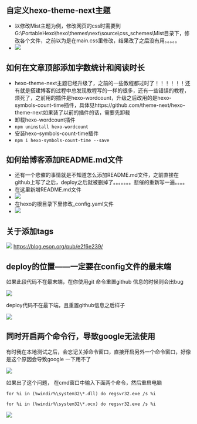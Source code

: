 ## 自定义hexo-theme-next主题
- 以修改Mist主题为例，修改网页的css时需要到G:\PortableHexo\hexo\themes\next\source\css\_schemes\Mist目录下，修改各个文件，之前以为是在main.css里修改，结果改了之后没有用。。。。。
- ![](http://ww1.sinaimg.cn/large/d2d96adbly1g56ltx9q7ej20740amaa3.jpg)
  
## 如何在文章顶部添加字数统计和阅读时长
- hexo-theme-next主题已经升级了，之前的一些教程都过时了！！！！！！还有就是搭建博客的过程中总发现教程写的一样的很多，还有一些错误的教程，烦死了，之前用的插件是hexo-wordcount，升级之后改用的是hexo-symbols-count-time插件，具体见https://github.com/theme-next/hexo-theme-next如果装了以前的插件的话，需要先卸载
- 卸载hexo-wordcount插件
- 
   `npm uninstall hexo-wordcount `
- 安装hexo-symbols-count-time插件
- 
  `npm i hexo-symbols-count-time --save`

## 如何给博客添加README.md文件
- 还有一个悲催的事情就是不知道怎么添加README.md文件，之前直接在github上写了之后，deploy之后就被删掉了。。。。。。。悲催的重新写一遍。。。。
- 在这里新增README.md文件
- ![](http://ww1.sinaimg.cn/large/d2d96adbly1g56m62m1krj206e06y749.jpg)
- 在hexo的根目录下里修改_config.yaml文件
- ![](http://ww1.sinaimg.cn/large/d2d96adbly1g56m880cvsj20bg05omx6.jpg)

## 关于添加tags
![](http://ww1.sinaimg.cn/large/d2d96adbly1g57mzdv06mj20na084aad.jpg)
https://blog.eson.org/pub/e2f6e239/



## deploy的位置——一定要在config文件的最末端

如果此段代码不在最末端，在你使用git 命令重置github 信息的时候则会出bug

![](http://ww1.sinaimg.cn/large/d2d96adbly1g5ryq2g2y3j20hh0bb0t0.jpg)

deploy代码不在最下端，且重置github信息之后样子

![](http://ww1.sinaimg.cn/large/d2d96adbly1g5rym5iqvdj20j80bzmxi.jpg)



## 同时开启两个命令行，导致google无法使用

有时我在本地测试之后，会忘记关掉命令窗口，直接开启另外一个命令窗口，好像是这个原因会导致google 一下用不了

![](http://ww1.sinaimg.cn/large/d2d96adbly1g5rz48f7s9j20hs07mt9a.jpg)

如果出了这个问题， 在cmd窗口中输入下面两个命令，然后重启电脑

```
for %i in (%windir%\system32\*.dll) do regsvr32.exe /s %i

for %i in (%windir%\system32\*.ocx) do regsvr32.exe /s %i
```



![](http://ww1.sinaimg.cn/large/d2d96adbly1g5rz7q5jhej20ov09uab3.jpg)
